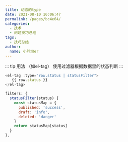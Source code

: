 ```yaml
---
title: 动态的type
date: 2021-08-10 10:06:47
permalink: /pages/bc4e64/
categories:
  - 技术
  - 问题技巧总结
tags:
  - 技巧总结
author:
  name: 小胖墩er
---
```

::: tip 用法
（如el-tag）
使用过滤器根据数据里的状态判断
:::
```js
<el-tag :type="row.status | statusFilter">
   {{ row.status }}
</el-tag>

filters: {
  statusFilter(status) {
    const statusMap = {
      published: 'success',
      draft: 'info',
      deleted: 'danger'
    }
    return statusMap[status]
  }
},
```

